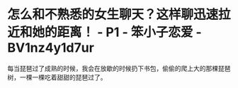 # 怎么和不熟悉的女生聊天？这样聊迅速拉近和她的距离！ - P1 - 笨小子恋爱 - BV1nz4y1d7ur

每当琵琶过了成熟的时候，我会在放歇的时候扔下书包，偷偷的爬上大的那棵琵琶树，一棵一棵吃着甜甜的琵琶过了。

